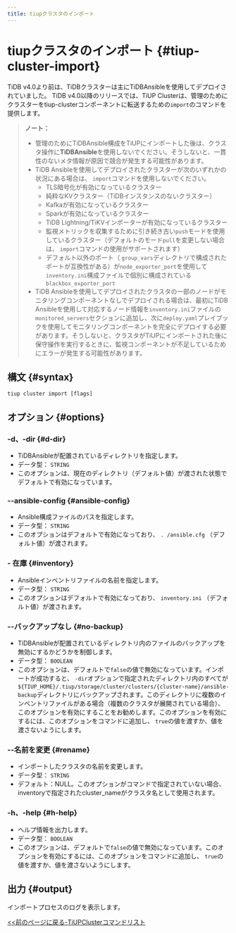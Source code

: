```yaml
---
title: tiupクラスタのインポート
---
```


# tiupクラスタのインポート {#tiup-cluster-import}

TiDB v4.0より前は、TiDBクラスターは主にTiDBAnsibleを使用してデプロイされていました。 TiDB v4.0以降のリリースでは、TiUP Clusterは、管理のためにクラスターをtiup-clusterコンポーネントに転送するための`import`のコマンドを提供します。

> **ノート：**
>
> -   管理のためにTiDBAnsible構成をTiUPにインポートした後は、クラスタ操作に**TiDBAnsible**を使用しないでください。そうしないと、一貫性のないメタ情報が原因で競合が発生する可能性があります。
> -   TiDB Ansibleを使用してデプロイされたクラスターが次のいずれかの状況にある場合は、 `import`コマンドを使用しないでください。
>     -   TLS暗号化が有効になっているクラスター
>     -   純粋なKVクラスター（TiDBインスタンスのないクラスター）
>     -   Kafkaが有効になっているクラスター
>     -   Sparkが有効になっているクラスター
>     -   TiDB Lightning/TiKVインポーターが有効になっているクラスター
>     -   監視メトリックを収集するために引き続き古い`push`モードを使用しているクラスター（デフォルトのモード`pull`を変更しない場合は、 `import`コマンドの使用がサポートされます）
>     -   デフォルト以外のポート（ `group_vars`ディレクトリで構成されたポートが互換性がある）が`node_exporter_port`を使用して`inventory.ini`構成ファイルで個別に構成されている`blackbox_exporter_port`
> -   TiDB Ansibleを使用してデプロイされたクラスタの一部のノードがモニタリングコンポーネントなしでデプロイされる場合は、最初にTiDB Ansibleを使用して対応するノード情報を`inventory.ini`ファイルの`monitored_servers`セクションに追加し、次に`deploy.yaml`プレイブックを使用してモニタリングコンポーネントを完全にデプロイする必要があります。そうしないと、クラスタがTiUPにインポートされた後に保守操作を実行するときに、監視コンポーネントが不足しているためにエラーが発生する可能性があります。

## 構文 {#syntax}

```shell
tiup cluster import [flags]
```

## オプション {#options}

### -d、-dir {#d-dir}

-   TiDBAnsibleが配置されているディレクトリを指定します。
-   データ型： `STRING`
-   このオプションは、現在のディレクトリ（デフォルト値）が渡された状態でデフォルトで有効になっています。

### --ansible-config {#ansible-config}

-   Ansible構成ファイルのパスを指定します。
-   データ型： `STRING`
-   このオプションはデフォルトで有効になっており、 `. /ansible.cfg` （デフォルト値）が渡されます。

### - 在庫 {#inventory}

-   Ansibleインベントリファイルの名前を指定します。
-   データ型： `STRING`
-   このオプションはデフォルトで有効になっており、 `inventory.ini` （デフォルト値）が渡されます。

### --バックアップなし {#no-backup}

-   TiDBAnsibleが配置されているディレクトリ内のファイルのバックアップを無効にするかどうかを制御します。
-   データ型： `BOOLEAN`
-   このオプションは、デフォルトで`false`の値で無効になっています。インポートが成功すると、 `-dir`オプションで指定されたディレクトリ内のすべてが`${TIUP_HOME}/.tiup/storage/cluster/clusters/{cluster-name}/ansible-backup`ディレクトリにバックアップされます。このディレクトリに複数のインベントリファイルがある場合（複数のクラスタが展開されている場合）、このオプションを有効にすることをお勧めします。このオプションを有効にするには、このオプションをコマンドに追加し、 `true`の値を渡すか、値を渡さないようにします。

### --名前を変更 {#rename}

-   インポートしたクラスタの名前を変更します。
-   データ型： `STRING`
-   デフォルト：NULL。このオプションがコマンドで指定されていない場合、inventoryで指定されたcluster_nameがクラスタ名として使用されます。

### -h、-help {#h-help}

-   ヘルプ情報を出力します。
-   データ型： `BOOLEAN`
-   このオプションは、デフォルトで`false`の値で無効になっています。このオプションを有効にするには、このオプションをコマンドに追加し、 `true`の値を渡すか、値を渡さないようにします。

## 出力 {#output}

インポートプロセスのログを表示します。

[&lt;&lt;前のページに戻る-TiUPClusterコマンドリスト](/tiup/tiup-component-cluster.md#command-list)

